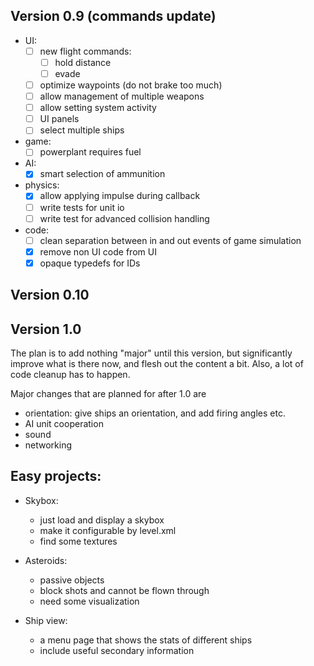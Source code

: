 ## Version 0.9 (commands update)
  * UI:
    - [ ] new flight commands:
      + [ ] hold distance
      + [ ] evade
    - [ ] optimize waypoints (do not brake too much)
    - [ ] allow management of multiple weapons
    - [ ] allow setting system activity
    - [ ] UI panels
    - [ ] select multiple ships
  * game:
    - [ ] powerplant requires fuel
  * AI:
    - [x] smart selection of ammunition
  * physics:
    - [x] allow applying impulse during callback
    - [ ] write tests for unit io
    - [ ] write test  for advanced collision handling
  * code:
    - [ ] clean separation between in and out events of game simulation
    - [x] remove non UI code from UI
    - [x] opaque typedefs for IDs
    
## Version 0.10


## Version 1.0
The plan is to add nothing "major" until this version, 
but significantly improve what is there now, and flesh out 
the content a bit. Also, a lot of code cleanup has to happen.

Major changes that are planned for after 1.0 are
 * orientation: give ships an orientation, and add firing 
    angles etc.
 * AI unit cooperation 
 * sound
 * networking


## Easy projects:
* Skybox:
  - just load and display a skybox
  - make it configurable by level.xml
  - find some textures
  
* Asteroids:
  - passive objects
  - block shots and cannot be flown through
  - need some visualization

* Ship view:
  - a menu page that shows the stats of different ships
  - include useful secondary information

